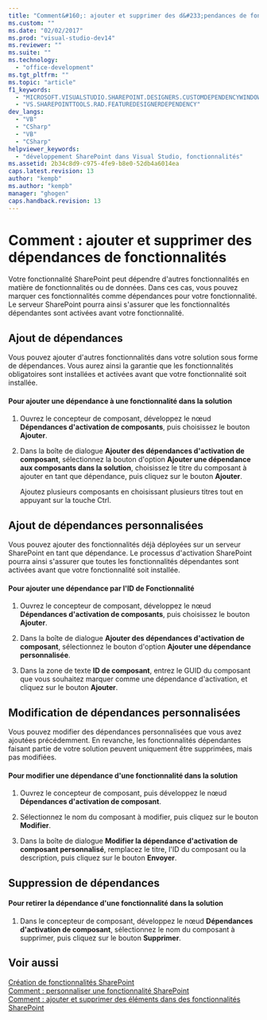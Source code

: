 ```yaml
---
title: "Comment&#160;: ajouter et supprimer des d&#233;pendances de fonctionnalit&#233;s | Microsoft Docs"
ms.custom: ""
ms.date: "02/02/2017"
ms.prod: "visual-studio-dev14"
ms.reviewer: ""
ms.suite: ""
ms.technology: 
  - "office-development"
ms.tgt_pltfrm: ""
ms.topic: "article"
f1_keywords: 
  - "MICROSOFT.VISUALSTUDIO.SHAREPOINT.DESIGNERS.CUSTOMDEPENDENCYWINDOW"
  - "VS.SHAREPOINTTOOLS.RAD.FEATUREDESIGNERDEPENDENCY"
dev_langs: 
  - "VB"
  - "CSharp"
  - "VB"
  - "CSharp"
helpviewer_keywords: 
  - "développement SharePoint dans Visual Studio, fonctionnalités"
ms.assetid: 2b34c8d9-c975-4fe9-b8e0-52db4a6014ea
caps.latest.revision: 13
author: "kempb"
ms.author: "kempb"
manager: "ghogen"
caps.handback.revision: 13
---
```

# Comment&#160;: ajouter et supprimer des d&#233;pendances de fonctionnalit&#233;s
  Votre fonctionnalité SharePoint peut dépendre d'autres fonctionnalités en matière de fonctionnalités ou de données.  Dans ces cas, vous pouvez marquer ces fonctionnalités comme dépendances pour votre fonctionnalité.  Le serveur SharePoint pourra ainsi s'assurer que les fonctionnalités dépendantes sont activées avant votre fonctionnalité.  
  
## Ajout de dépendances  
 Vous pouvez ajouter d'autres fonctionnalités dans votre solution sous forme de dépendances.  Vous aurez ainsi la garantie que les fonctionnalités obligatoires sont installées et activées avant que votre fonctionnalité soit installée.  
  
#### Pour ajouter une dépendance à une fonctionnalité dans la solution  
  
1.  Ouvrez le concepteur de composant, développez le nœud **Dépendances d'activation de composants**, puis choisissez le bouton **Ajouter**.  
  
2.  Dans la boîte de dialogue **Ajouter des dépendances d'activation de composant**, sélectionnez la bouton d'option **Ajouter une dépendance aux composants dans la solution**, choisissez le titre du composant à ajouter en tant que dépendance, puis cliquez sur le bouton **Ajouter**.  
  
     Ajoutez plusieurs composants en choisissant plusieurs titres tout en appuyant sur la touche Ctrl.  
  
## Ajout de dépendances personnalisées  
 Vous pouvez ajouter des fonctionnalités déjà déployées sur un serveur SharePoint en tant que dépendance.  Le processus d'activation SharePoint pourra ainsi s'assurer que toutes les fonctionnalités dépendantes sont activées avant que votre fonctionnalité soit installée.  
  
#### Pour ajouter une dépendance par l'ID de Fonctionnalité  
  
1.  Ouvrez le concepteur de composant, développez le nœud **Dépendances d'activation de composants**, puis choisissez le bouton **Ajouter**.  
  
2.  Dans la boîte de dialogue **Ajouter des dépendances d'activation de composant**, sélectionnez le bouton d'option **Ajouter une dépendance personnalisée**.  
  
3.  Dans la zone de texte **ID de composant**, entrez le GUID du composant que vous souhaitez marquer comme une dépendance d'activation, et cliquez sur le bouton **Ajouter**.  
  
## Modification de dépendances personnalisées  
 Vous pouvez modifier des dépendances personnalisées que vous avez ajoutées précédemment.  En revanche, les fonctionnalités dépendantes faisant partie de votre solution peuvent uniquement être supprimées, mais pas modifiées.  
  
#### Pour modifier une dépendance d'une fonctionnalité dans la solution  
  
1.  Ouvrez le concepteur de composant, puis développez le nœud **Dépendances d'activation de composant**.  
  
2.  Sélectionnez le nom du composant à modifier, puis cliquez sur le bouton **Modifier**.  
  
3.  Dans la boîte de dialogue **Modifier la dépendance d'activation de composant personnalisé**, remplacez le titre, l'ID du composant ou la description, puis cliquez sur le bouton **Envoyer**.  
  
## Suppression de dépendances  
  
#### Pour retirer la dépendance d'une fonctionnalité dans la solution  
  
1.  Dans le concepteur de composant, développez le nœud **Dépendances d'activation de composant**, sélectionnez le nom du composant à supprimer, puis cliquez sur le bouton **Supprimer**.  
  
## Voir aussi  
 [Création de fonctionnalités SharePoint](../sharepoint/creating-sharepoint-features.md)   
 [Comment : personnaliser une fonctionnalité SharePoint](../sharepoint/how-to-customize-a-sharepoint-feature.md)   
 [Comment : ajouter et supprimer des éléments dans des fonctionnalités SharePoint](../sharepoint/how-to-add-and-remove-items-to-sharepoint-features.md)  
  
  